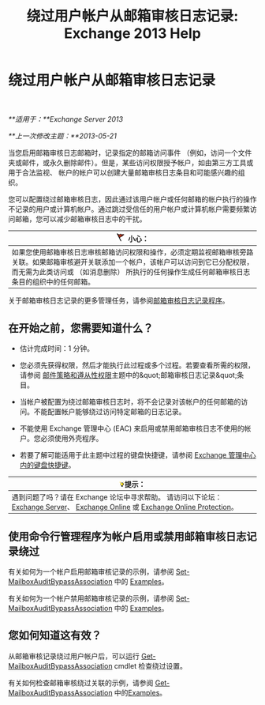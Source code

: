 ﻿---
title: '绕过用户帐户从邮箱审核日志记录: Exchange 2013 Help'
TOCTitle: 绕过用户帐户从邮箱审核日志记录
ms:assetid: 98a87071-fe31-4b67-beb8-a73799e54df2
ms:mtpsurl: https://technet.microsoft.com/zh-cn/library/Ff461934(v=EXCHG.150)
ms:contentKeyID: 50491108
ms.date: 05/21/2018
mtps_version: v=EXCHG.150
ms.translationtype: MT
---

# 绕过用户帐户从邮箱审核日志记录

 

_**适用于：**Exchange Server 2013_

_**上一次修改主题：**2013-05-21_

当您启用邮箱审核日志邮箱时，记录指定的邮箱访问事件 （例如，访问一个文件夹或邮件，或永久删除邮件）。但是，某些访问权限授予帐户，如由第三方工具或用于合法监视、 帐户的帐户可以创建大量邮箱审核日志条目和可能感兴趣的组织。

您可以配置绕过邮箱审核日志，因此通过该用户帐户或任何邮箱的帐户执行的操作不记录的用户或计算机帐户。通过跳过受信任的用户帐户或计算机帐户需要频繁访问邮箱，您可以减少邮箱审核日志中的干扰。

<table>
<thead>
<tr class="header">
<th><img src="images/Dd876845.Caution(EXCHG.150).gif" title="小心" alt="小心" />小心：</th>
</tr>
</thead>
<tbody>
<tr class="odd">
<td>如果您使用邮箱审核日志审核邮箱访问权限和操作，必须定期监视邮箱审核旁路关联。如果邮箱审核避开关联添加一个帐户，该帐户可以访问到它已分配权限，而无需为此类访问或 （如消息删除） 所执行的任何操作生成任何邮箱审核日志条目的组织中的任何邮箱。</td>
</tr>
</tbody>
</table>


关于邮箱审核日志记录的更多管理任务，请参阅[邮箱审核日志记录程序](mailbox-audit-logging-procedures-exchange-2013-help.md)。

## 在开始之前，您需要知道什么？

  - 估计完成时间：1 分钟。

  - 您必须先获得权限，然后才能执行此过程或多个过程。若要查看所需的权限，请参阅 [邮件策略和遵从性权限](messaging-policy-and-compliance-permissions-exchange-2013-help.md)主题中的\&quot;邮箱审核日志记录\&quot;条目。

  - 当帐户被配置为绕过邮箱审核日志时，将不会记录对该帐户的任何邮箱的访问。不能配置帐户能够绕过访问特定邮箱的日志记录。

  - 不能使用 Exchange 管理中心 (EAC) 来启用或禁用邮箱审核日志不使用的帐户。您必须使用外壳程序。

  - 若要了解可能适用于此主题中过程的键盘快捷键，请参阅 [Exchange 管理中心内的键盘快捷键](keyboard-shortcuts-in-the-exchange-admin-center-exchange-online-protection-help.md)。

<table>
<thead>
<tr class="header">
<th><img src="images/Bb124558.tip(EXCHG.150).gif" title="提示" alt="提示" />提示：</th>
</tr>
</thead>
<tbody>
<tr class="odd">
<td>遇到问题了吗？请在 Exchange 论坛中寻求帮助。 请访问以下论坛：<a href="https://go.microsoft.com/fwlink/p/?linkid=60612">Exchange Server</a>、 <a href="https://go.microsoft.com/fwlink/p/?linkid=267542">Exchange Online</a> 或 <a href="https://go.microsoft.com/fwlink/p/?linkid=285351">Exchange Online Protection</a>。</td>
</tr>
</tbody>
</table>


## 使用命令行管理程序为帐户启用或禁用邮箱审核日志记录绕过

有关如何为一个帐户启用邮箱审核记录的示例，请参阅 [Set-MailboxAuditBypassAssociation](https://technet.microsoft.com/zh-cn/library/ff696758\(v=exchg.150\)) 中的 [Examples](https://technet.microsoft.com/zh-cn/ff696758\(exchg.150\)#examples)。

有关如何为一个帐户禁用邮箱审核记录的示例，请参阅 [Set-MailboxAuditBypassAssociation](https://technet.microsoft.com/zh-cn/library/ff696758\(v=exchg.150\)) 中的 [Examples](https://technet.microsoft.com/zh-cn/ff696758\(exchg.150\)#examples)。

## 您如何知道这有效？

从邮箱审核记录绕过用户帐户后，可以运行 [Get-MailboxAuditBypassAssociation](https://technet.microsoft.com/zh-cn/library/ff696741\(v=exchg.150\)) cmdlet 检查绕过设置。

有关如何检查邮箱审核绕过关联的示例，请参阅 [Get-MailboxAuditBypassAssociation](https://technet.microsoft.com/zh-cn/library/ff696741\(v=exchg.150\)) 中的[Examples](https://technet.microsoft.com/zh-cn/ff696741\(exchg.150\)#examples)。

